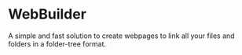 # WebBuilder
A simple and fast solution to create webpages to link all your files and folders in a folder-tree format.
